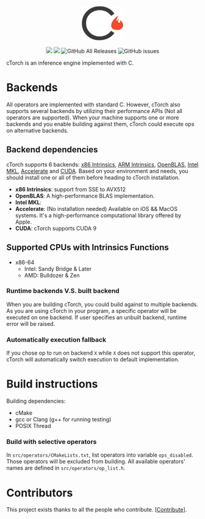 <p align="center">
  <img src="https://github.com/pcpLiu/cTorch/blob/master/logo.png" height="90">
</p>

<p align="center">
  <a>
    <img src="https://travis-ci.com/pcpLiu/cTorch.svg?token=pqXTPvpuvJE34KJBhbJP&branch=master">
  </a>
  <a>
    <img src="https://img.shields.io/badge/license-MIT-lightgrey">
  </a>
  <a>
    <img alt="GitHub All Releases" src="https://img.shields.io/github/downloads/pcpLiu/cTorch/total?color=informational">
  </a>
  <a>
    <img alt="GitHub issues" src="https://img.shields.io/github/issues/pcpLiu/cTorch">
  </a>
</p>

cTorch is an inference engine implemented with C.

# Backends

All operators are implemented with standard C.
However, cTorch also supports several backends by utilizing their performance APIs (Not all operators are supported).
When your machine supports one or more backends and you enable building against them, cTorch could execute ops on alternative backends.

## Backend dependencies

cTorch supports 6 backends: [x86 Intrinsics](), [ARM Intrinsics](), [OpenBLAS](), [Intel MKL](), [Accelerate]() and [CUDA]().
Based on your environment and needs, you should install one or all of them before heading to cTorch installation.

- **x86 Intrinsics**: support from SSE to AVX512
- **OpenBLAS**: A high-performance BLAS implementation.
- **Intel MKL**:
- **Accelerate**: (No installation needed) Available on iOS && MacOS systems. It's a high-performance computational library offered by Apple.
- **CUDA**: cTorch supports CUDA 9

## Supported CPUs with Intrinsics Functions

- x86-64
  - Intel: Sandy Bridge & Later
  - AMD: Bulldozer & Zen

### Runtime backends V.S. built backend

When you are building cTorch, you could build against to multiple backends.
As you are using cTorch in your program, a specific operator will be executed on one backend.
If user specifies an unbuilt backend, runtime error will be raised.

### Automatically execution fallback

If you chose op to run on backend `X` while `X` does not support this operator, cTorch will
automatically switch execution to default implementation.

# Build instructions

Building dependencies:

- cMake
- gcc or Clang (g++ for running testing)
- POSIX Thread

### Build with selective operators

In `src/operators/CMakeLists.txt`, list operators into variable `ops_disabled`.
Those operators will be excluded from building.
All available operators' names are defined in `src/operators/op_list.h`.

# Contributors

This project exists thanks to all the people who contribute. [[Contribute](CONTRIBUTING.md)].
